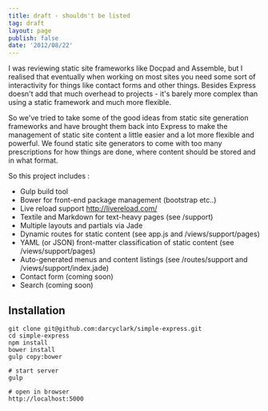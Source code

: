 ```yaml
---
title: draft - shouldn't be listed
tag: draft
layout: page
publish: false
date: '2012/08/22'
---
```


I was reviewing static site frameworks like Docpad and Assemble, but I realised that eventually when working on most sites you need some sort of interactivity for things like contact forms and other things. Besides Express doesn't add that much overhead to projects - it's barely more complex than using a static framework and much more flexible. 

So we've tried to take some of the good ideas from static site generation frameworks and have brought them back into Express to make the management of static site content a little easier and a lot more flexible and powerful. We found static site generators to come with too many prescriptions for how things are done, where content should be stored and in what format.

So this project includes :

- Gulp build tool 
- Bower for front-end package management (bootstrap etc..)
- Live reload support <http://livereload.com/> 
- Textile and Markdown for text-heavy pages (see /support)
- Multiple layouts and partials via Jade
- Dynamic routes for static content (see app.js and /views/support/pages)
- YAML (or JSON) front-matter classification of static content (see /views/support/pages)
- Auto-generated menus and content listings (see /routes/support and /views/support/index.jade)
- Contact form (coming soon)
- Search (coming soon)

Installation
------------

```
git clone git@github.com:darcyclark/simple-express.git  
cd simple-express  
npm install  
bower install  
gulp copy:bower  

# start server  
gulp  

# open in browser  
http://localhost:5000
```
